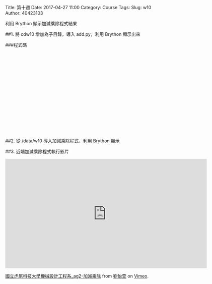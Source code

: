Title: 第十週
Date: 2017-04-27 11:00
Category: Course
Tags: 
Slug: w10
Author: 40423103

利用 Brython 顯示加減乘除程式結果


<!-- PELICAN_END_SUMMARY -->

##1. 將 cdw10 增加為子目錄，導入 add.py，利用 Brython 顯示出來

<!-- 導入 Brython 標準程式庫 -->
 
<script src="../data/Brython-3.3.1/brython.js"></script>
<script src="../data/Brython-3.3.1/brython_stdlib.js"></script>
 
<!-- 啟動 Brython -->
<script>
window.onload=function(){
// 設定 cdw10 為共用程式路徑
brython({debug:1, pythonpath:['./../cdw10']});
}
</script>
 
<!-- 以下實際利用  Brython -->
 
<div id="container" width="600" height="400"></div>
 
<script type="text/python3">
from browser import document as doc
from browser import html
import math
import add
container = doc['container']

a=1
b=2
sum=add.add(a,b)

container <= str(sum)

</script>

###程式碼
<pre class="brush:html;auto-links:false;toolbar:false" contenteditable="false">
<!-- 導入 Brython 標準程式庫 -->
 
<script src="../data/Brython-3.3.1/brython.js"></script>
<script src="../data/Brython-3.3.1/brython_stdlib.js"></script>
 
<!-- 啟動 Brython -->
<script>
window.onload=function(){
// 設定 cdw10 為共用程式路徑
brython({debug:1, pythonpath:['./../cdw10']});
}
</script>
 
<!-- 以下實際利用  Brython -->
 
<div id="container" width="600" height="400"></div>
 
<script type="text/python3">
from browser import document as doc
from browser import html
import math
import add
container = doc['container']

a=1
b=2
sum=add.add(a,b)

container <= str(sum)
print(sum)

</script>
</pre>


##2. 從 /data/w10 導入加減乘除程式，利用 Brython 顯示


<!-- 導入 Brython 標準程式庫 -->
 
<script src="../data/Brython-3.3.1/brython.js"></script>
<script src="../data/Brython-3.3.1/brython_stdlib.js"></script>
 
<!-- 啟動 Brython -->
<script>
window.onload=function(){
// 設定 cdw10 為共用程式路徑
brython({debug:1, pythonpath:['./../data/w10']});
}
</script>
 
<!-- 以下實際利用  Brython -->
 
<div id="count" width="600" height="400"></div>
 
<script type="text/python3">
from browser import document as doc
from browser import html
import math
import add
import times
import minus
import divide
count = doc['count']

a=1
b=2

sum1=add.add(a,b)
sum2=minus.minus(a,b)
sum3=times.times(a,b)
sum4=divide.divide(a,b)


count<="加"str(sum1)
count<=str(sum2)
count<=str(sum3)
count<=str(sum4)


</script>


##3. 近端加減乘除程式執行影片

<iframe src="https://player.vimeo.com/video/214948749" width="640" height="347" frameborder="0" webkitallowfullscreen mozallowfullscreen allowfullscreen></iframe>
<p><a href="https://vimeo.com/214948749">國立虎尾科技大學機械設計工程系_ag2-加減乘除</a> from <a href="https://vimeo.com/user45467634">劉怡萱</a> on <a href="https://vimeo.com">Vimeo</a>.</p>




















